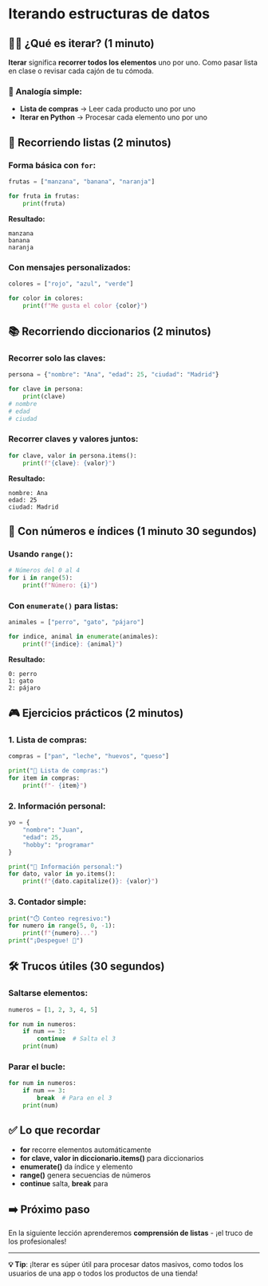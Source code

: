 # Iterando estructuras de datos

## 🚶‍♂️ ¿Qué es iterar? (1 minuto)

**Iterar** significa **recorrer todos los elementos** uno por uno. Como pasar lista en clase o revisar cada cajón de tu cómoda.

### 🎯 Analogía simple:

- **Lista de compras** → Leer cada producto uno por uno
- **Iterar en Python** → Procesar cada elemento uno por uno

## 🔄 Recorriendo listas (2 minutos)

### Forma básica con `for`:

```python
frutas = ["manzana", "banana", "naranja"]

for fruta in frutas:
    print(fruta)
```

**Resultado:**

```
manzana
banana
naranja
```

### Con mensajes personalizados:

```python
colores = ["rojo", "azul", "verde"]

for color in colores:
    print(f"Me gusta el color {color}")
```

## 📚 Recorriendo diccionarios (2 minutos)

### Recorrer solo las claves:

```python
persona = {"nombre": "Ana", "edad": 25, "ciudad": "Madrid"}

for clave in persona:
    print(clave)
# nombre
# edad
# ciudad
```

### Recorrer claves y valores juntos:

```python
for clave, valor in persona.items():
    print(f"{clave}: {valor}")
```

**Resultado:**

```
nombre: Ana
edad: 25
ciudad: Madrid
```

## 🔢 Con números e índices (1 minuto 30 segundos)

### Usando `range()`:

```python
# Números del 0 al 4
for i in range(5):
    print(f"Número: {i}")
```

### Con `enumerate()` para listas:

```python
animales = ["perro", "gato", "pájaro"]

for indice, animal in enumerate(animales):
    print(f"{indice}: {animal}")
```

**Resultado:**

```
0: perro
1: gato
2: pájaro
```

## 🎮 Ejercicios prácticos (2 minutos)

### 1. Lista de compras:

```python
compras = ["pan", "leche", "huevos", "queso"]

print("🛒 Lista de compras:")
for item in compras:
    print(f"- {item}")
```

### 2. Información personal:

```python
yo = {
    "nombre": "Juan",
    "edad": 25,
    "hobby": "programar"
}

print("👤 Información personal:")
for dato, valor in yo.items():
    print(f"{dato.capitalize()}: {valor}")
```

### 3. Contador simple:

```python
print("⏱️ Conteo regresivo:")
for numero in range(5, 0, -1):
    print(f"{numero}...")
print("¡Despegue! 🚀")
```

## 🛠️ Trucos útiles (30 segundos)

### Saltarse elementos:

```python
numeros = [1, 2, 3, 4, 5]

for num in numeros:
    if num == 3:
        continue  # Salta el 3
    print(num)
```

### Parar el bucle:

```python
for num in numeros:
    if num == 3:
        break  # Para en el 3
    print(num)
```

## ✅ Lo que recordar

- **for** recorre elementos automáticamente
- **for clave, valor in diccionario.items()** para diccionarios
- **enumerate()** da índice y elemento
- **range()** genera secuencias de números
- **continue** salta, **break** para

## ➡️ Próximo paso

En la siguiente lección aprenderemos **comprensión de listas** - ¡el truco de los profesionales!

---

**💡 Tip**: ¡Iterar es súper útil para procesar datos masivos, como todos los usuarios de una app o todos los productos de una tienda!
